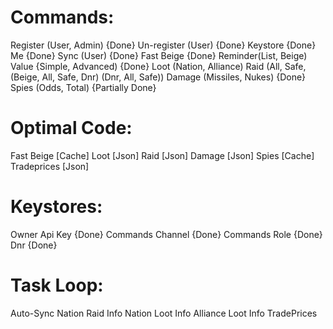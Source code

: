# Commands:

Register (User, Admin) {Done}
Un-register (User) {Done}
Keystore {Done}
Me {Done}
Sync (User) {Done}
Fast Beige {Done}
Reminder(List, Beige)
Value {Simple, Advanced) {Done}
Loot (Nation, Alliance)
Raid (All, Safe, (Beige, All, Safe, Dnr) (Dnr, All, Safe))
Damage (Missiles, Nukes) {Done}
Spies (Odds, Total) {Partially Done}

# Optimal Code:

Fast Beige [Cache]
Loot  [Json]
Raid [Json]
Damage [Json]
Spies [Cache]
Tradeprices [Json]


# Keystores:

Owner Api Key {Done}
Commands Channel {Done}
Commands Role {Done}
Dnr {Done}

# Task Loop:

Auto-Sync
Nation Raid Info
Nation Loot Info
Alliance Loot Info
TradePrices
